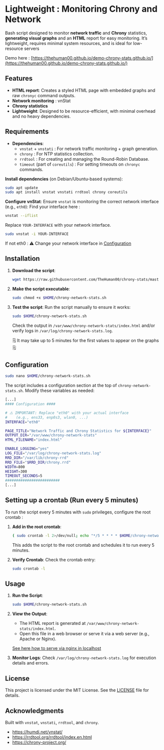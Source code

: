 # Lightweight : Monitoring Chrony and Network

Bash script designed to monitor **network traffic** and **Chrony** statistics, **generating visual graphs** and an **HTML** report for easy monitoring.
It’s lightweight, requires minimal system resources, and is ideal for low-resource servers

Demo here : [https://thehuman00.github.io/demo-chrony-stats.github.io/](https://thehuman00.github.io/demo-chrony-stats.github.io/)

## Features

- **HTML report**: Creates a styled HTML page with embedded graphs and raw `chronyc` command outputs.
- **Network  monitoring** : vnStat
- **Chrony statistics**
- **Lightweight**: Designed to be resource-efficient, with minimal overhead and no heavy dependencies.

## Requirements

- **Dependencies**:
  - `vnstat` + `vnstati` : For network traffic monitoring + graph generation.
  - `chrony` : For NTP statistics collection.
  - `rrdtool` : For creating and managing the Round-Robin Database.
  - `timeout` (part of `coreutils`) : For setting timeouts on `chronyc` commands.

**Install dependencies** (on Debian/Ubuntu-based systems):
   ```bash
   sudo apt update
   sudo apt install vnstat vnstati rrdtool chrony coreutils
   ```
**Configure vnStat**:
   Ensure `vnstat` is monitoring the correct network interface (e.g., `eth0`):
   Find your interface here :
   ```bash
   vnstat --iflist
   ```
   Replace `YOUR-INTERFACE` with your network interface.
   ```bash
   sudo vnstat -i YOUR-INTERFACE
   ``` 
   If not eth0 : ⚠️ Change your network interface in [Configuration](#configuration)


## Installation

1. **Download the script**:
   ```bash
   wget https://raw.githubusercontent.com/TheHuman00/chrony-stats/master/chrony-network-stats.sh -O $HOME/chrony-network-stats.sh
   ```

2. **Make the script executable**:
   ```bash
   sudo chmod +x $HOME/chrony-network-stats.sh
   ```

3. **Test the script**:
   Run the script manually to ensure it works:
   ```bash
   sudo $HOME/chrony-network-stats.sh
   ```
   Check the output in `/var/www/chrony-network-stats/index.html` and/or verify logs in `/var/log/chrony-network-stats.log`.
   
   🗒️ It may take up to 5 minutes for the first values to appear on the graphs 🗒️

## Configuration

   ```bash
   sudo nano $HOME/chrony-network-stats.sh
   ```

The script includes a configuration section at the top of `chrony-network-stats.sh`. Modify these variables as needed:

   ```bash
   [...]
   #### Configuration ####

   # ⚠️ IMPORTANT: Replace "eth0" with your actual interface 
   #    (e.g., ens33, enp0s3, wlan0, ...)
   INTERFACE="eth0"

   PAGE_TITLE="Network Traffic and Chrony Statistics for ${INTERFACE}"
   OUTPUT_DIR="/var/www/chrony-network-stats"
   HTML_FILENAME="index.html"

   ENABLE_LOGGING="yes"
   LOG_FILE="/var/log/chrony-network-stats.log"
   RRD_DIR="/var/lib/chrony-rrd"
   RRD_FILE="$RRD_DIR/chrony.rrd"
   WIDTH=800
   HEIGHT=300
   TIMEOUT_SECONDS=5
   #########################
   [...]
   ```


## Setting up a crontab (Run every 5 minutes)

To run the script every 5 minutes with `sudo` privileges, configure the root crontab :

1. **Add in the root crontab**:
   ```bash
   ( sudo crontab -l 2>/dev/null; echo "*/5 * * * * $HOME/chrony-network-stats.sh" ) | sudo crontab -
   ```
   This adds the script to the root crontab and schedules it to run every 5 minutes.

2. **Verify Crontab**:
   Check the crontab entry:
   ```bash
   sudo crontab -l
   ```

## Usage

1. **Run the Script**:
   ```bash
   sudo $HOME/chrony-network-stats.sh
   ```

2. **View the Output**:
   - The HTML report is generated at `/var/www/chrony-network-stats/index.html`.
   - Open this file in a web browser or serve it via a web server (e.g., Apache or Nginx).

   [See here how to serve via nginx in localhost](nginx.md)

3. **Monitor Logs**:
   Check `/var/log/chrony-network-stats.log` for execution details and errors.

## License

This project is licensed under the MIT License. See the [LICENSE](LICENSE) file for details.

## Acknowledgments

Built with `vnstat`, `vnstati`, `rrdtool`, and `chrony`.
- https://humdi.net/vnstat/
- https://rrdtool.org/rrdtool/index.en.html
- https://chrony-project.org/
